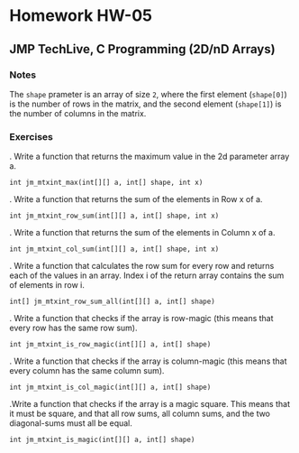 # Homework HW-05

## JMP TechLive, C Programming (2D/nD Arrays)

### Notes

The `shape` prameter is an array of size `2`, where the first element (`shape[0]`) is the number of rows in the matrix, and the second element (`shape[1]`) is the number of columns in the matrix.

### Exercises

. Write a function that returns the maximum value in the 2d parameter array a.

`int jm_mtxint_max(int[][] a, int[] shape, int x)`

. Write a function that returns the sum of the elements in Row x of a.

`int jm_mtxint_row_sum(int[][] a, int[] shape, int x)`

. Write a function that returns the sum of the elements in Column x of a.

`int jm_mtxint_col_sum(int[][] a, int[] shape, int x)`

. Write a function that calculates the row sum for every row and returns each of the values in an array. Index i of the return array contains the sum of elements in row i.

`int[] jm_mtxint_row_sum_all(int[][] a, int[] shape)`

. Write a function that checks if the array is row-magic (this means that every row has the same row sum).

`int jm_mtxint_is_row_magic(int[][] a, int[] shape)`

. Write a function that checks if the array is column-magic (this means that every column has the same column sum).

`int jm_mtxint_is_col_magic(int[][] a, int[] shape)`

.Write a function that checks if the array is a magic square. This means that it must be square, and that all row sums, all column sums, and the two diagonal-sums must all be equal.

`int jm_mtxint_is_magic(int[][] a, int[] shape)`
